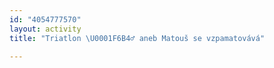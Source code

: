 ```yaml
---
id: "4054777570"
layout: activity
title: "Triatlon \U0001F6B4‍♂️ aneb Matouš se vzpamatovává"

---
```

